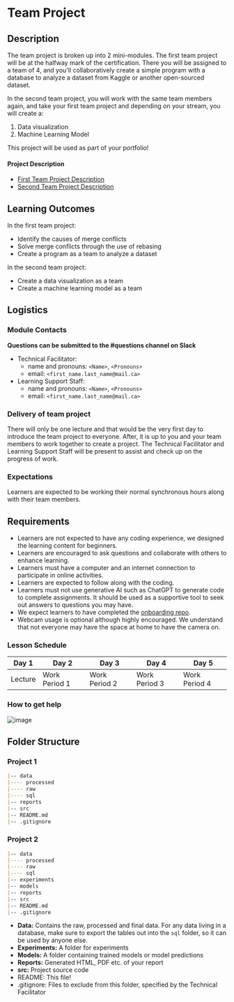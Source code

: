 # Team Project

## Description
The team project is broken up into 2 mini-modules. The first team project will be at the halfway mark of the certification. There you will be assigned to a team of 4, and you'll collaboratively create a simple program with a database to analyze a dataset from Kaggle or another open-sourced dataset.

In the second team project, you will work with the same team members again, and take your first team project and depending on your stream, you will create a:

1. Data visualization
2. Machine Learning Model

This project will be used as part of your portfolio!

#### Project Description

* [First Team Project Description](./team-project-1.md)
* [Second Team Project Description](./team-project-2.md)

## Learning Outcomes
In the first team project:
* Identify the causes of merge conflicts
* Solve merge conflicts through the use of rebasing
* Create a program as a team to analyze a dataset

In the second team project:
* Create a data visualization as a team
* Create a machine learning model as a team

## Logistics

### Module Contacts
**Questions can be submitted to the #questions channel on Slack**

* Technical Facilitator: 
  * name and pronouns: `<Name>`, `<Pronouns>` 
  * email: `<first_name.last_name@mail.ca>`
* Learning Support Staff: 
  * name and pronouns: `<Name>`, `<Pronouns>` 
  * email: `<first_name.last_name@mail.ca>`

### Delivery of team project
There will only be one lecture and that would be the very first day to introduce the team project to everyone. After, it is up to you and your team members to work together to create a project. The Technical Facilitator and Learning Support Staff will be present to assist and check up on the progress of work.
 
### Expectations
Learners are expected to be working their normal synchronous hours along with their team members.
 
## Requirements
* Learners are not expected to have any coding experience, we designed the learning content for beginners.
* Learners are encouraged to ask questions and collaborate with others to enhance learning.
* Learners must have a computer and an internet connection to participate in online activities.
* Learners are expected to follow along with the coding.
* Learners must not use generative AI such as ChatGPT to generate code to complete assignments. It should be used as a supportive tool to seek out answers to questions you may have.
* We expect learners to have completed the [onboarding repo](https://github.com/UofT-DSI/onboarding/tree/main/onboarding_documents).
* Webcam usage is optional although highly encouraged. We understand that not everyone may have the space at home to have the camera on.

### Lesson Schedule

|Day 1|Day 2|Day 3|Day 4|Day 5|
|-----|-----|-----|-----|-----|
|Lecture|Work Period 1|Work Period 2|Work Period 3|Work Period 4|

### How to get help
![image](/steps-to-ask-for-help.png)

## Folder Structure

### Project 1
```markdown
|-- data
|---- processed
|---- raw
|---- sql
|-- reports
|-- src
|-- README.md
|-- .gitignore
```

### Project 2
```markdown
|-- data
|---- processed
|---- raw
|---- sql
|-- experiments
|-- models
|-- reports
|-- src
|-- README.md
|-- .gitignore
```

* **Data:** Contains the raw, processed and final data. For any data living in a database, make sure to export the tables out into the `sql` folder, so it can be used by anyone else.
* **Experiments:** A folder for experiments
* **Models:** A folder containing trained models or model predictions
* **Reports:** Generated HTML, PDF etc. of your report
* **src:** Project source code
* README: This file!
* .gitignore: Files to exclude from this folder, specified by the Technical Facilitator

